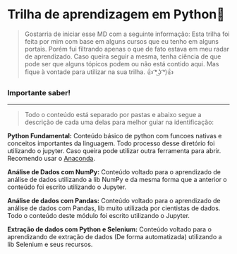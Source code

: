 # Trilha de aprendizagem em Python🐍 
> Gostarria de iniciar esse MD com a seguinte informação: Esta trilha foi feita por mim com base em alguns cursos que eu tenho em alguns portais. Porém fui filtrando apenas o que de fato estava em meu radar de aprendizado. Caso queira seguir a mesma, tenha ciência de que pode ser que alguns tópicos podem ou não está contido aqui. Mas fique à vontade para utilizar na sua trilha. 👍 ͡❛ ͜ʖ ͡❛)👍

###  Importante saber!

------------


> Todo o conteúdo está separado por pastas e abaixo segue a descrição de cada uma delas para melhor guiar na identificação:

**Python Fundamental:** Conteúdo básico de python com funcoes nativas e conceitos importantes da linguagem. Todo processo desse diretório foi utilizando o jupyter. Caso queira pode utilizar outra ferramenta para abrir. Recomendo usar o [Anaconda](https://repo.anaconda.com/archive/Anaconda3-2022.10-Windows-x86_64.exe "Anaconda").

**Análise de Dados com NumPy:** Conteúdo voltado para o aprendizado de análise de dados utilizando a lib NumPy e da mesma forma que a anterior o conteúdo foi escrito utilizando o Jupyter.

**Análise de dados com Pandas:** Conteúdo voltado para o aprendizado de análise de dados com Pandas, lib muito utilizada por cientistas de dados. Todo o conteúdo deste módulo foi escrito utilizando o Jupyter.

**Extração de dados com Python e Selenium:** Conteúdo voltado para o aprendizando de extração de dados (De forma automatizada) utilizando a lib  Selenium e seus recursos.
